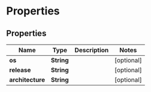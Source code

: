

# Properties

## Properties

Name | Type | Description | Notes
------------ | ------------- | ------------- | -------------
**os** | **String** |  |  [optional]
**release** | **String** |  |  [optional]
**architecture** | **String** |  |  [optional]



